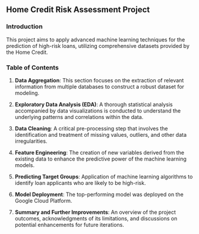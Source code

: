 ## Home Credit Risk Assessment Project

### Introduction

This project aims to apply advanced machine learning techniques for the prediction of high-risk loans, utilizing comprehensive datasets provided by the Home Credit.

### Table of Contents

1. **Data Aggregation**: This section focuses on the extraction of relevant information from multiple databases to construct a robust dataset for modeling.
  
2. **Exploratory Data Analysis (EDA)**: A thorough statistical analysis accompanied by data visualizations is conducted to understand the underlying patterns and correlations within the data.

3. **Data Cleaning**: A critical pre-processing step that involves the identification and treatment of missing values, outliers, and other data irregularities.

4. **Feature Engineering**: The creation of new variables derived from the existing data to enhance the predictive power of the machine learning models.

5. **Predicting Target Groups**: Application of machine learning algorithms to identify loan applicants who are likely to be high-risk.

6. **Model Deployment**: The top-performing model was deployed on the Google Cloud Platform.

7. **Summary and Further Improvements**: An overview of the project outcomes, acknowledgments of its limitations, and discussions on potential enhancements for future iterations.
